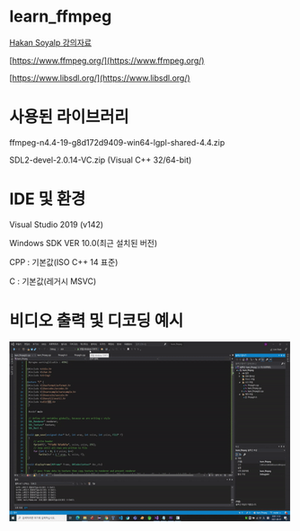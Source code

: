 # learn_ffmpeg

[Hakan Soyalp 강의자료](https://www.youtube.com/watch?v=qMNr1Su-nR8)

[https://www.ffmpeg.org/](https://www.ffmpeg.org/)

[https://www.libsdl.org/](https://www.libsdl.org/)

# 사용된 라이브러리

ffmpeg-n4.4-19-g8d172d9409-win64-lgpl-shared-4.4.zip

SDL2-devel-2.0.14-VC.zip (Visual C++ 32/64-bit)

# IDE 및 환경

Visual Studio 2019 (v142)

Windows SDK VER 10.0(최근 설치된 버전)

CPP : 기본값(ISO C++ 14 표준)

C : 기본값(레거시 MSVC)

# 비디오 출력 및 디코딩 예시

<img align="left" alt="GIF" src="https://github.com/songk1992/learn_ffmpeg/blob/master/src/coffee.gif?raw=true" width="500" height="320" />
